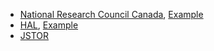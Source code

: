 
- [National Research Council Canada](http://nparc.cisti-icist.nrc-cnrc.gc.ca/npsi), [Example](http://nparc.cisti-icist.nrc-cnrc.gc.ca/npsi/ctrl?action=shwart&index=an&req=12327917&lang=en)
- [HAL](https://hal.archives-ouvertes.fr/), [Example](https://hal.archives-ouvertes.fr/hal-00807313)
- [JSTOR](http://links.jstor.org/sici?)